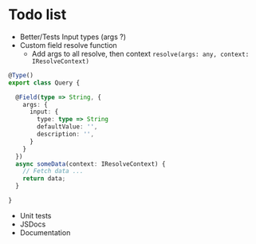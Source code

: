 # Todo list

* Better/Tests Input types (args ?)
* Custom field resolve function
  * Add args to all resolve, then context `resolve(args: any, context: IResolveContext)`

```ts
@Type()
export class Query {

  @Field(type => String, {
    args: {
      input: {
        type: type => String
        defaultValue: '',
        description: '',
      }
    }
  })
  async someData(context: IResolveContext) {
    // Fetch data ...
    return data;
  }

}
```

* Unit tests
* JSDocs
* Documentation
